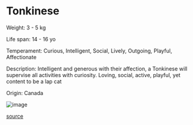 # Tonkinese

Weight: 3 - 5 kg

Life span: 14 - 16 yo

Temperament: Curious, Intelligent, Social, Lively, Outgoing, Playful, Affectionate

Description: Intelligent and generous with their affection, a Tonkinese will supervise all activities with curiosity. Loving, social, active, playful, yet content to be a lap cat

Origin: Canada

![image](https://cdn2.thecatapi.com/images/KBroiVNCM.jpg)

[source](https://api.thecatapi.com/v1/breeds/tonk)
